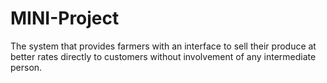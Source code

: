 # MINI-Project
The system that provides farmers with an interface to sell their produce at better rates directly to customers without involvement of any intermediate person. 
